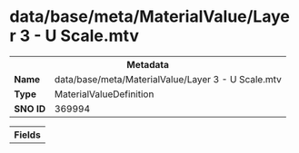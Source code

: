 <h1>data/base/meta/MaterialValue/Layer 3 - U Scale.mtv</h1><table><tr><th colspan="100%">Metadata</th></tr><tr><td><b>Name</b></td><td>data/base/meta/MaterialValue/Layer 3 - U Scale.mtv</td></tr><tr><td><b>Type</b></td><td>MaterialValueDefinition</td></tr><tr><td><b>SNO ID</b></td><td>369994</td></tr></table>

<table><tr><th colspan="100%">Fields</th></tr></table>

